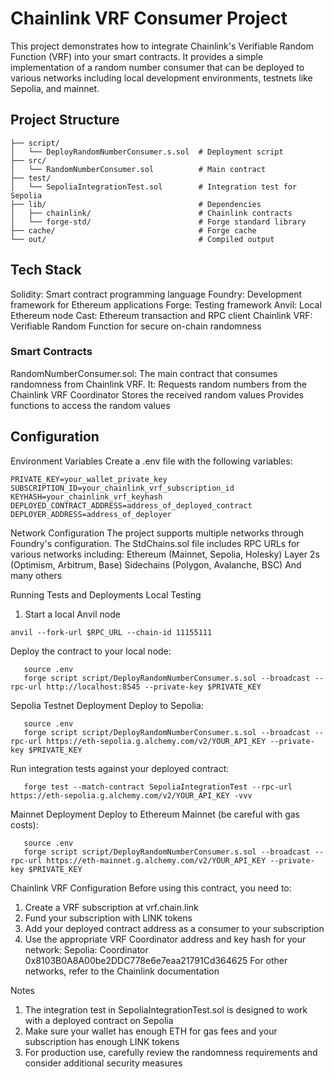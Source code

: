 # Chainlink VRF Consumer Project


This project demonstrates how to integrate Chainlink's Verifiable Random Function (VRF) into your smart contracts. It provides a simple implementation of a random number consumer that can be deployed to various networks including local development environments, testnets like Sepolia, and mainnet.


## Project Structure

```
├── script/
│   └── DeployRandomNumberConsumer.s.sol  # Deployment script
├── src/
│   └── RandomNumberConsumer.sol          # Main contract
├── test/
│   └── SepoliaIntegrationTest.sol        # Integration test for Sepolia
├── lib/                                  # Dependencies
│   ├── chainlink/                        # Chainlink contracts
│   └── forge-std/                        # Forge standard library
├── cache/                                # Forge cache
└── out/                                  # Compiled output
```


## Tech Stack

Solidity: Smart contract programming language
Foundry: Development framework for Ethereum applications
    Forge: Testing framework
    Anvil: Local Ethereum node
    Cast: Ethereum transaction and RPC client
Chainlink VRF: Verifiable Random Function for secure on-chain randomness


### Smart Contracts

RandomNumberConsumer.sol: The main contract that consumes randomness from Chainlink VRF. It:
    Requests random numbers from the Chainlink VRF Coordinator
    Stores the received random values
    Provides functions to access the random values


## Configuration

Environment Variables
Create a .env file with the following variables:

```
PRIVATE_KEY=your_wallet_private_key
SUBSCRIPTION_ID=your_chainlink_vrf_subscription_id
KEYHASH=your_chainlink_vrf_keyhash
DEPLOYED_CONTRACT_ADDRESS=address_of_deployed_contract
DEPLOYER_ADDRESS=address_of_deployer
```

Network Configuration
The project supports multiple networks through Foundry's configuration. The StdChains.sol file includes RPC URLs for various networks including:
    Ethereum (Mainnet, Sepolia, Holesky)
    Layer 2s (Optimism, Arbitrum, Base)
    Sidechains (Polygon, Avalanche, BSC)
    And many others

Running Tests and Deployments
Local Testing
1. Start a local Anvil node

```
anvil --fork-url $RPC_URL --chain-id 11155111
```

Deploy the contract to your local node:

```
   source .env
   forge script script/DeployRandomNumberConsumer.s.sol --broadcast --rpc-url http://localhost:8545 --private-key $PRIVATE_KEY
```

Sepolia Testnet Deployment
Deploy to Sepolia:

```
   source .env
   forge script script/DeployRandomNumberConsumer.s.sol --broadcast --rpc-url https://eth-sepolia.g.alchemy.com/v2/YOUR_API_KEY --private-key $PRIVATE_KEY
```

Run integration tests against your deployed contract:

```
   forge test --match-contract SepoliaIntegrationTest --rpc-url https://eth-sepolia.g.alchemy.com/v2/YOUR_API_KEY -vvv
```

Mainnet Deployment
Deploy to Ethereum Mainnet (be careful with gas costs):
```
   source .env
   forge script script/DeployRandomNumberConsumer.s.sol --broadcast --rpc-url https://eth-mainnet.g.alchemy.com/v2/YOUR_API_KEY --private-key $PRIVATE_KEY
```

Chainlink VRF Configuration
Before using this contract, you need to:
1. Create a VRF subscription at vrf.chain.link
2. Fund your subscription with LINK tokens
3. Add your deployed contract address as a consumer to your subscription
4. Use the appropriate VRF Coordinator address and key hash for your network:
    Sepolia: Coordinator 0x8103B0A8A00be2DDC778e6e7eaa21791Cd364625
    For other networks, refer to the Chainlink documentation

Notes
1. The integration test in SepoliaIntegrationTest.sol is designed to work with a deployed contract on Sepolia
2. Make sure your wallet has enough ETH for gas fees and your subscription has enough LINK tokens
3. For production use, carefully review the randomness requirements and consider additional security measures